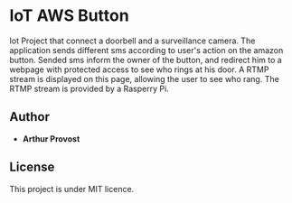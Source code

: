 # IoT AWS Button

Iot Project that connect a doorbell and a surveillance camera.
The application sends different sms according to user's action on the amazon button.
Sended sms inform the owner of the button, and redirect him to a webpage with protected access to see who rings at his door.
A RTMP stream is displayed on this page, allowing the user to see who rang. The RTMP stream is provided by a Rasperry Pi.

## Author

* **Arthur Provost**

## License

This project is under MIT licence.



